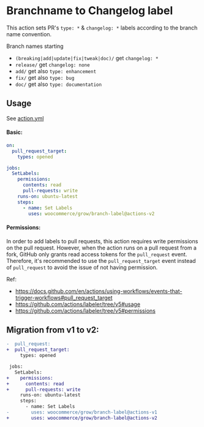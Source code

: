 # Branchname to Changelog label

This action sets PR's `type: *` & `changelog: *` labels according to the branch name convention.

Branch names starting
- `(breaking|add|update|fix|tweak|doc)/` get `changelog: *`
- `release/` get `changelog: none`
- `add/` get also `type: enhancement`
- `fix/` get also `type: bug`
- `doc/` get also `type: documentation`

## Usage

See [action.yml](action.yml)

#### Basic:

```yaml
on:
  pull_request_target:
    types: opened

jobs:
  SetLabels:
    permissions:
      contents: read
      pull-requests: write
    runs-on: ubuntu-latest
    steps:
      - name: Set Labels
        uses: woocommerce/grow/branch-label@actions-v2
```

#### Permissions:

In order to add labels to pull requests, this action requires write permissions on the pull request. However, when the action runs on a pull request from a fork, GitHub only grants read access tokens for the `pull_request` event. Therefore, it's recommended to use the `pull_request_target` event instead of `pull_request` to avoid the issue of not having permission.

Ref:
- https://docs.github.com/en/actions/using-workflows/events-that-trigger-workflows#pull_request_target
- https://github.com/actions/labeler/tree/v5#usage
- https://github.com/actions/labeler/tree/v5#permissions

## Migration from v1 to v2:

```diff
-  pull_request:
+  pull_request_target:
     types: opened

 jobs:
   SetLabels:
+    permissions:
+      contents: read
+      pull-requests: write
     runs-on: ubuntu-latest
     steps:
       - name: Set Labels
-        uses: woocommerce/grow/branch-label@actions-v1
+        uses: woocommerce/grow/branch-label@actions-v2
```
